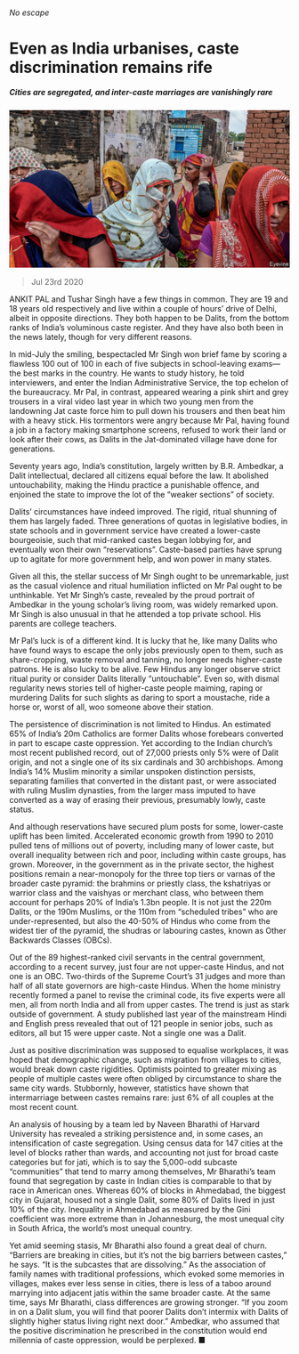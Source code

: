 ###### No escape

# Even as India urbanises, caste discrimination remains rife 

##### Cities are segregated, and inter-caste marriages are vanishingly rare 

![image](images/20200725_ASP006_0.jpg) 

> Jul 23rd 2020 

ANKIT PAL and Tushar Singh have a few things in common. They are 19 and 18 years old respectively and live within a couple of hours’ drive of Delhi, albeit in opposite directions. They both happen to be Dalits, from the bottom ranks of India’s voluminous caste register. And they have also both been in the news lately, though for very different reasons.

In mid-July the smiling, bespectacled Mr Singh won brief fame by scoring a flawless 100 out of 100 in each of five subjects in school-leaving exams—the best marks in the country. He wants to study history, he told interviewers, and enter the Indian Administrative Service, the top echelon of the bureaucracy. Mr Pal, in contrast, appeared wearing a pink shirt and grey trousers in a viral video last year in which two young men from the landowning Jat caste force him to pull down his trousers and then beat him with a heavy stick. His tormentors were angry because Mr Pal, having found a job in a factory making smartphone screens, refused to work their land or look after their cows, as Dalits in the Jat-dominated village have done for generations.


Seventy years ago, India’s constitution, largely written by B.R. Ambedkar, a Dalit intellectual, declared all citizens equal before the law. It abolished untouchability, making the Hindu practice a punishable offence, and enjoined the state to improve the lot of the “weaker sections” of society.

Dalits’ circumstances have indeed improved. The rigid, ritual shunning of them has largely faded. Three generations of quotas in legislative bodies, in state schools and in government service have created a lower-caste bourgeoisie, such that mid-ranked castes began lobbying for, and eventually won their own “reservations”. Caste-based parties have sprung up to agitate for more government help, and won power in many states.

Given all this, the stellar success of Mr Singh ought to be unremarkable, just as the casual violence and ritual humiliation inflicted on Mr Pal ought to be unthinkable. Yet Mr Singh’s caste, revealed by the proud portrait of Ambedkar in the young scholar’s living room, was widely remarked upon. Mr Singh is also unusual in that he attended a top private school. His parents are college teachers.

Mr Pal’s luck is of a different kind. It is lucky that he, like many Dalits who have found ways to escape the only jobs previously open to them, such as share-cropping, waste removal and tanning, no longer needs higher-caste patrons. He is also lucky to be alive. Few Hindus any longer observe strict ritual purity or consider Dalits literally “untouchable”. Even so, with dismal regularity news stories tell of higher-caste people maiming, raping or murdering Dalits for such slights as daring to sport a moustache, ride a horse or, worst of all, woo someone above their station.

The persistence of discrimination is not limited to Hindus. An estimated 65% of India’s 20m Catholics are former Dalits whose forebears converted in part to escape caste oppression. Yet according to the Indian church’s most recent published record, out of 27,000 priests only 5% were of Dalit origin, and not a single one of its six cardinals and 30 archbishops. Among India’s 14% Muslim minority a similar unspoken distinction persists, separating families that converted in the distant past, or were associated with ruling Muslim dynasties, from the larger mass imputed to have converted as a way of erasing their previous, presumably lowly, caste status.

And although reservations have secured plum posts for some, lower-caste uplift has been limited. Accelerated economic growth from 1990 to 2010 pulled tens of millions out of poverty, including many of lower caste, but overall inequality between rich and poor, including within caste groups, has grown. Moreover, in the government as in the private sector, the highest positions remain a near-monopoly for the three top tiers or varnas of the broader caste pyramid: the brahmins or priestly class, the kshatriyas or warrior class and the vaishyas or merchant class, who between them account for perhaps 20% of India’s 1.3bn people. It is not just the 220m Dalits, or the 190m Muslims, or the 110m from “scheduled tribes” who are under-represented, but also the 40-50% of Hindus who come from the widest tier of the pyramid, the shudras or labouring castes, known as Other Backwards Classes (OBCs).

Out of the 89 highest-ranked civil servants in the central government, according to a recent survey, just four are not upper-caste Hindus, and not one is an OBC. Two-thirds of the Supreme Court’s 31 judges and more than half of all state governors are high-caste Hindus. When the home ministry recently formed a panel to revise the criminal code, its five experts were all men, all from north India and all from upper castes. The trend is just as stark outside of government. A study published last year of the mainstream Hindi and English press revealed that out of 121 people in senior jobs, such as editors, all but 15 were upper caste. Not a single one was a Dalit.

Just as positive discrimination was supposed to equalise workplaces, it was hoped that demographic change, such as migration from villages to cities, would break down caste rigidities. Optimists pointed to greater mixing as people of multiple castes were often obliged by circumstance to share the same city wards. Stubbornly, however, statistics have shown that intermarriage between castes remains rare: just 6% of all couples at the most recent count.

An analysis of housing by a team led by Naveen Bharathi of Harvard University has revealed a striking persistence and, in some cases, an intensification of caste segregation. Using census data for 147 cities at the level of blocks rather than wards, and accounting not just for broad caste categories but for jati, which is to say the 5,000-odd subcaste “communities” that tend to marry among themselves, Mr Bharathi’s team found that segregation by caste in Indian cities is comparable to that by race in American ones. Whereas 60% of blocks in Ahmedabad, the biggest city in Gujarat, housed not a single Dalit, some 80% of Dalits lived in just 10% of the city. Inequality in Ahmedabad as measured by the Gini coefficient was more extreme than in Johannesburg, the most unequal city in South Africa, the world’s most unequal country.

Yet amid seeming stasis, Mr Bharathi also found a great deal of churn. “Barriers are breaking in cities, but it’s not the big barriers between castes,” he says. “It is the subcastes that are dissolving.” As the association of family names with traditional professions, which evoked some memories in villages, makes ever less sense in cities, there is less of a taboo around marrying into adjacent jatis within the same broader caste. At the same time, says Mr Bharathi, class differences are growing stronger. “If you zoom in on a Dalit slum, you will find that poorer Dalits don’t intermix with Dalits of slightly higher status living right next door.” Ambedkar, who assumed that the positive discrimination he prescribed in the constitution would end millennia of caste oppression, would be perplexed. ■

